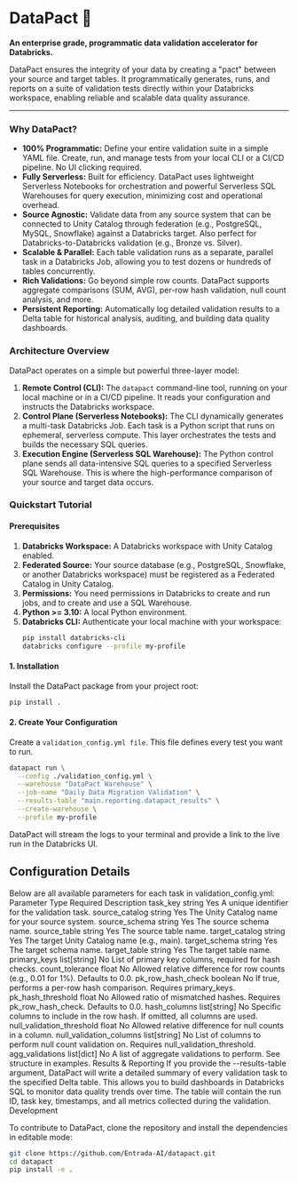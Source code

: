 # DataPact 🚀

**An enterprise grade, programmatic data validation accelerator for Databricks.**

DataPact ensures the integrity of your data by creating a "pact" between your source and target tables. It programmatically generates, runs, and reports on a suite of validation tests directly within your Databricks workspace, enabling reliable and scalable data quality assurance.

---

### Why DataPact?

*   **100% Programmatic:** Define your entire validation suite in a simple YAML file. Create, run, and manage tests from your local CLI or a CI/CD pipeline. No UI clicking required.
*   **Fully Serverless:** Built for efficiency. DataPact uses lightweight Serverless Notebooks for orchestration and powerful Serverless SQL Warehouses for query execution, minimizing cost and operational overhead.
*   **Source Agnostic:** Validate data from any source system that can be connected to Unity Catalog through federation (e.g., PostgreSQL, MySQL, Snowflake) against a Databricks target. Also perfect for Databricks-to-Databricks validation (e.g., Bronze vs. Silver).
*   **Scalable & Parallel:** Each table validation runs as a separate, parallel task in a Databricks Job, allowing you to test dozens or hundreds of tables concurrently.
*   **Rich Validations:** Go beyond simple row counts. DataPact supports aggregate comparisons (SUM, AVG), per-row hash validation, null count analysis, and more.
*   **Persistent Reporting:** Automatically log detailed validation results to a Delta table for historical analysis, auditing, and building data quality dashboards.

### Architecture Overview

DataPact operates on a simple but powerful three-layer model:

1.  **Remote Control (CLI):** The `datapact` command-line tool, running on your local machine or in a CI/CD pipeline. It reads your configuration and instructs the Databricks workspace.
2.  **Control Plane (Serverless Notebooks):** The CLI dynamically generates a multi-task Databricks Job. Each task is a Python script that runs on ephemeral, serverless compute. This layer orchestrates the tests and builds the necessary SQL queries.
3.  **Execution Engine (Serverless SQL Warehouse):** The Python control plane sends all data-intensive SQL queries to a specified Serverless SQL Warehouse. This is where the high-performance comparison of your source and target data occurs.

### Quickstart Tutorial

#### Prerequisites

1.  **Databricks Workspace:** A Databricks workspace with Unity Catalog enabled.
2.  **Federated Source:** Your source database (e.g., PostgreSQL, Snowflake, or another Databricks workspace) must be registered as a Federated Catalog in Unity Catalog.
3.  **Permissions:** You need permissions in Databricks to create and run jobs, and to create and use a SQL Warehouse.
4.  **Python >= 3.10:** A local Python environment.
5.  **Databricks CLI:** Authenticate your local machine with your workspace:
    ```bash
    pip install databricks-cli
    databricks configure --profile my-profile
    ```

#### 1. Installation

Install the DataPact package from your project root:

```bash
pip install .
```

#### 2. Create Your Configuration

Create a `validation_config.yml file`. This file defines every test you want to run.

```bash
datapact run \
  --config ./validation_config.yml \
  --warehouse "DataPact Warehouse" \
  --job-name "Daily Data Migration Validation" \
  --results-table "main.reporting.datapact_results" \
  --create-warehouse \
  --profile my-profile
```

DataPact will stream the logs to your terminal and provide a link to the live run in the Databricks UI.

## Configuration Details
Below are all available parameters for each task in validation_config.yml:
Parameter	Type	Required	Description
task_key	string	Yes	A unique identifier for the validation task.
source_catalog	string	Yes	The Unity Catalog name for your source system.
source_schema	string	Yes	The source schema name.
source_table	string	Yes	The source table name.
target_catalog	string	Yes	The target Unity Catalog name (e.g., main).
target_schema	string	Yes	The target schema name.
target_table	string	Yes	The target table name.
primary_keys	list[string]	No	List of primary key columns, required for hash checks.
count_tolerance	float	No	Allowed relative difference for row counts (e.g., 0.01 for 1%). Defaults to 0.0.
pk_row_hash_check	boolean	No	If true, performs a per-row hash comparison. Requires primary_keys.
pk_hash_threshold	float	No	Allowed ratio of mismatched hashes. Requires pk_row_hash_check. Defaults to 0.0.
hash_columns	list[string]	No	Specific columns to include in the row hash. If omitted, all columns are used.
null_validation_threshold	float	No	Allowed relative difference for null counts in a column.
null_validation_columns	list[string]	No	List of columns to perform null count validation on. Requires null_validation_threshold.
agg_validations	list[dict]	No	A list of aggregate validations to perform. See structure in examples.
Results & Reporting
If you provide the --results-table argument, DataPact will write a detailed summary of every validation task to the specified Delta table. This allows you to build dashboards in Databricks SQL to monitor data quality trends over time.
The table will contain the run ID, task key, timestamps, and all metrics collected during the validation.
Development

To contribute to DataPact, clone the repository and install the dependencies in editable mode:

```bash
git clone https://github.com/Entrada-AI/datapact.git
cd datapact
pip install -e .
```
